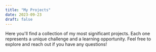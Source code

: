 ```yaml
---
title: "My Projects"
date: 2023-09-23
draft: false
---
```


Here you'll find a collection of my most significant projects. Each one represents a unique challenge and a learning opportunity. Feel free to explore and reach out if you have any questions!

